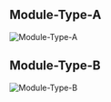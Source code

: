 ## Module-Type-A

![Module-Type-A](https://github.com/m5stack/M5_Hardware/blob/master/PCB/Module/Module-Type-A.jpg)

## Module-Type-B

![Module-Type-B](https://github.com/m5stack/M5_Hardware/blob/master/PCB/Module/Module-Type-B.jpg)

